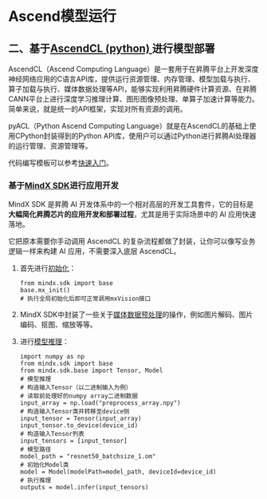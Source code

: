 # Ascend模型运行

## 二、基于[AscendCL (python) ](https://www.hiascend.com/document/detail/zh/Atlas200IDKA2DeveloperKit/23.0.RC2/Application%20Development%20Guide/aadgp/aclpythondevg_0000.html)进行模型部署

AscendCL（Ascend Computing Language）是一套用于在昇腾平台上开发深度神经网络应用的C语言API库，提供运行资源管理、内存管理、模型加载与执行、算子加载与执行、媒体数据处理等API，能够实现利用昇腾硬件计算资源、在昇腾CANN平台上进行深度学习推理计算、图形图像预处理、单算子加速计算等能力。简单来说，就是统一的API框架，实现对所有资源的调用。

pyACL（Python Ascend Computing Language）就是在AscendCL的基础上使用CPython封装得到的Python API库，使用户可以通过Python进行昇腾AI处理器的运行管理、资源管理等。

代码编写模板可以参考[快速入门](https://www.hiascend.com/document/detail/zh/Atlas200IDKA2DeveloperKit/23.0.RC2/Application%20Development%20Guide/aadgp/aclpythondevg_0001.html#ZH-CN_TOPIC_0000001723425033__section430918214352)。

### 基于[MindX SDK](https://www.hiascend.com/document/detail/zh/Atlas200IDKA2DeveloperKit/23.0.RC2/Application%20Development%20Guide/msadg/mxvisionug_0053.html)进行应用开发

MindX SDK 是昇腾 AI 开发体系中的一个相对高层的开发工具套件，它的目标是 **大幅简化昇腾芯片的应用开发和部署过程**，尤其是用于实际场景中的 AI 应用快速落地。

它把原本需要你手动调用 AscendCL 的复杂流程都做了封装，让你可以像写业务逻辑一样来构建 AI 应用，不需要深入底层 AscendCL。

1. 首先进行[初始化](https://www.hiascend.com/document/detail/zh/Atlas200IDKA2DeveloperKit/23.0.RC2/Application%20Development%20Guide/msadg/mxvisionug_0053.html)：

    ```
    from mindx.sdk import base
    base.mx_init()
    # 执行全局初始化后即可正常调用mxVision接口
    ```

2. MindX SDK中封装了一些关于[媒体数据预处理](https://www.hiascend.com/document/detail/zh/Atlas200IDKA2DeveloperKit/23.0.RC2/Application%20Development%20Guide/msadg/mxvisionug_0055.html)的操作，例如图片解码、图片编码、抠图、缩放等等。

3. 进行[模型推理](https://www.hiascend.com/document/detail/zh/Atlas200IDKA2DeveloperKit/23.0.RC2/Application%20Development%20Guide/msadg/mxvisionug_0064.html)：
   
    ```
    import numpy as np
    from mindx.sdk import base 
    from mindx.sdk.base import Tensor, Model
    # 模型推理  
    # 构造输入Tensor（以二进制输入为例）
    # 读取前处理好的numpy array二进制数据   
    input_array = np.load("preprocess_array.npy")  
    # 构造输入Tensor类并转移至device侧  
    input_tensor = Tensor(input_array)  
    input_tensor.to_device(device_id)  
    # 构造输入Tensor列表  
    input_tensors = [input_tensor]  
    # 模型路径  
    model_path = "resnet50_batchsize_1.om"  
    # 初始化Model类  
    model = Model(modelPath=model_path, deviceId=device_id)  
    # 执行推理  
    outputs = model.infer(input_tensors)
    ```